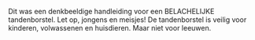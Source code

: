 Dit was een denkbeeldige handleiding voor een BELACHELIJKE tandenborstel.
Let op, jongens en meisjes! De tandenborstel is veilig voor kinderen, volwassenen en huisdieren. Maar niet voor leeuwen.
